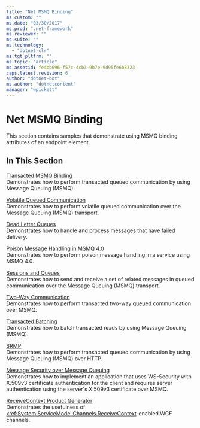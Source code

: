```yaml
---
title: "Net MSMQ Binding"
ms.custom: ""
ms.date: "03/30/2017"
ms.prod: ".net-framework"
ms.reviewer: ""
ms.suite: ""
ms.technology: 
  - "dotnet-clr"
ms.tgt_pltfrm: ""
ms.topic: "article"
ms.assetid: fe4bb696-f57c-4cb3-9b7e-9d95fe6b8323
caps.latest.revision: 6
author: "dotnet-bot"
ms.author: "dotnetcontent"
manager: "wpickett"
---
```

# Net MSMQ Binding
This section contains samples that demonstrate using MSMQ binding attributes of an endpoint element.  
  
## In This Section  
 [Transacted MSMQ Binding](../../../../docs/framework/wcf/samples/transacted-msmq-binding.md)  
 Demonstrates how to perform transacted queued communication by using Message Queuing (MSMQ).  
  
 [Volatile Queued Communication](../../../../docs/framework/wcf/samples/volatile-queued-communication.md)  
 Demonstrates how to perform volatile queued communication over the Message Queuing (MSMQ) transport.  
  
 [Dead Letter Queues](../../../../docs/framework/wcf/samples/dead-letter-queues.md)  
 Demonstrates how to handle and process messages that have failed delivery.  
  
 [Poison Message Handling in MSMQ 4.0](../../../../docs/framework/wcf/samples/poison-message-handling-in-msmq-4-0.md)  
 Demonstrates how to perform poison message handling in a service using MSMQ 4.0.  
  
 [Sessions and Queues](../../../../docs/framework/wcf/samples/sessions-and-queues.md)  
 Demonstrates how to send and receive a set of related messages in queued communication over the Message Queuing (MSMQ) transport.  
  
 [Two-Way Communication](../../../../docs/framework/wcf/samples/two-way-communication.md)  
 Demonstrates how to perform transacted two-way queued communication over MSMQ.  
  
 [Transacted Batching](../../../../docs/framework/wcf/samples/transacted-batching.md)  
 Demonstrates how to batch transacted reads by using Message Queuing (MSMQ).  
  
 [SRMP](../../../../docs/framework/wcf/samples/srmp.md)  
 Demonstrates how to perform transacted queued communication by using Message Queuing (MSMQ) over HTTP.  
  
 [Message Security over Message Queuing](../../../../docs/framework/wcf/samples/message-security-over-message-queuing.md)  
 Demonstrates how to implement an application that uses WS-Security with X.509v3 certificate authentication for the client and requires server authentication using the server's X.509v3 certificate over MSMQ.  
  
 [ReceiveContext Product Generator](../../../../docs/framework/wcf/samples/receivecontext-enabled-wcf-channels.md)  
 Demonstrates the usefulness of <xref:System.ServiceModel.Channels.ReceiveContext>-enabled WCF channels.
